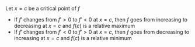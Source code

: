 Let $x=c$ be a critical point of $f$
* If $f'$ changes from $f'>0$ to $f'<0$ at $x=c,$ then $f$ goes from increasing to decreasing at $x=c$ and $f(c)$ is a relative maximum
* If $f'$ changes from $f'<0$ to $f'>0$ at $x=c,$ then $f$ goes from decreasing to increasing at $x=c$ and $f(c)$ is a relative minimum